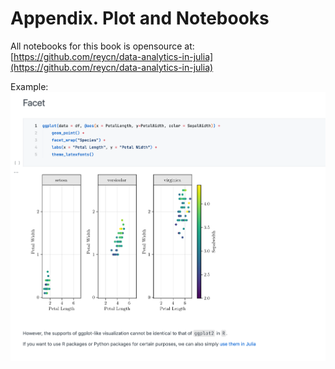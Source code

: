 # Appendix. Plot and Notebooks

All notebooks for this book is opensource at: [https://github.com/reycn/data-analytics-in-julia](https://github.com/reycn/data-analytics-in-julia)  

Example:  
![img](./res/img/plot.png)  
